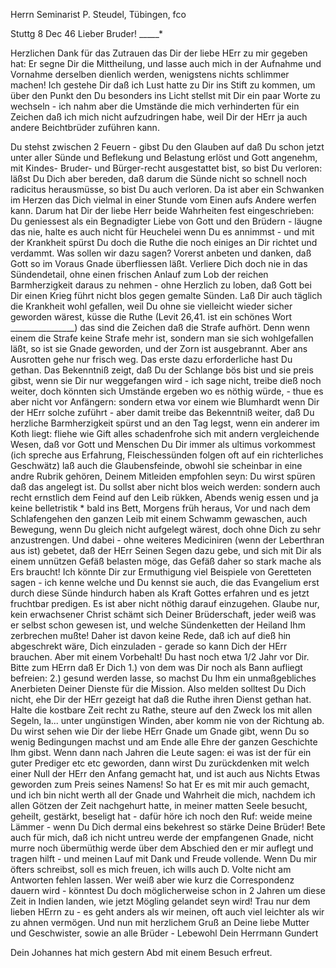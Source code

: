 Herrn Seminarist P. Steudel, Tübingen, fco

 Stuttg 8 Dec 46
Lieber Bruder! _____<Paul Steudel>*

Herzlichen Dank für das Zutrauen das Dir der liebe HErr zu mir gegeben hat: Er segne Dir die Mittheilung, und lasse auch mich in der Aufnahme und Vornahme derselben dienlich werden, wenigstens nichts schlimmer machen! Ich gestehe Dir daß ich Lust hatte zu Dir ins Stift zu kommen, um über den Punkt den Du besonders ins Licht stellst mit Dir ein paar Worte zu wechseln - ich nahm aber die Umstände die mich verhinderten für ein Zeichen daß ich mich nicht aufzudringen habe, weil Dir der HErr ja auch andere Beichtbrüder zuführen kann.

Du stehst zwischen 2 Feuern - gibst Du den Glauben auf daß Du schon jetzt unter aller Sünde und Beflekung und Belastung erlöst und Gott angenehm, mit Kindes- Bruder- und Bürger-recht ausgestattet bist, so bist Du verloren: läßst Du Dich aber bereden, daß darum die Sünde nicht so schnell noch radicitus herausmüsse, so bist Du auch verloren. Da ist aber ein Schwanken im Herzen das Dich vielmal in einer Stunde vom Einen aufs Andere werfen kann. Darum hat Dir der liebe Herr beide Wahrheiten fest eingeschrieben: Du geniessest als ein Begnadigter Liebe von Gott und den Brüdern - läugne das nie, halte es auch nicht für Heuchelei wenn Du es annimmst - und mit der Krankheit spürst Du doch die Ruthe die noch einiges an Dir richtet und verdammt. Was sollen wir dazu sagen? Vorerst anbeten und danken, daß Gott so im Voraus Gnade überfliessen läßt. Verliere Dich doch nie in das Sündendetail, ohne einen frischen Anlauf zum Lob der reichen Barmherzigkeit daraus zu nehmen - ohne Herzlich zu loben, daß Gott bei Dir einen Krieg führt nicht blos gegen gemalte Sünden. Laß Dir auch täglich die Krankheit wohl gefallen, weil Du ohne sie vielleicht wieder sicher geworden wärest, küsse die Ruthe (Levit 26,41. ist ein schönes Wort ________________) das sind die Zeichen daß die Strafe aufhört. Denn wenn einem die Strafe keine Strafe mehr ist, sondern man sie sich wohlgefallen läßt, so ist sie Gnade geworden, und der Zorn ist ausgebrannt. Aber ans Ausrotten gehe nur frisch weg. Das erste dazu erforderliche hast Du gethan. Das Bekenntniß zeigt, daß Du der Schlange bös bist und sie preis gibst, wenn sie Dir nur weggefangen wird - ich sage nicht, treibe dieß noch weiter, doch könnten sich Umstände ergeben wo es nöthig würde, - thue es aber nicht vor Anfängern: sondern etwa vor einem wie Blumhardt wenn Dir der HErr solche zuführt - aber damit treibe das Bekenntniß weiter, daß Du herzliche Barmherzigkeit spürst und an den Tag legst, wenn ein anderer im Koth liegt: fliehe wie Gift alles schadenfrohe sich mit andern vergleichende Wesen, daß vor Gott und Menschen Du Dir immer als ultimus vorkommest (ich spreche aus Erfahrung, Fleischessünden folgen oft auf ein richterliches Geschwätz) laß auch die Glaubensfeinde, obwohl sie scheinbar in eine andre Rubrik gehören, Deinem Mitleiden empfohlen seyn: Du wirst spüren daß das angelegt ist. Du sollst aber nicht blos weich werden: sondern auch recht ernstlich dem Feind auf den Leib rükken, Abends wenig essen und ja keine belletristik <lesen>* bald ins Bett, Morgens früh heraus, Vor und nach dem Schlafengehen den ganzen Leib mit einem Schwamm gewaschen, auch Bewegung, wenn Du gleich nicht aufgelegt wärest, doch ohne Dich zu sehr anzustrengen. Und dabei - ohne weiteres Mediciniren (wenn der Leberthran aus ist) gebetet, daß der HErr Seinen Segen dazu gebe, und sich mit Dir als einem unnützen Gefäß belasten möge, das Gefäß daher so stark mache als Ers braucht! Ich könnte Dir zur Ermuthigung viel Beispiele von Geretteten sagen - ich kenne welche und Du kennst sie auch, die das Evangelium erst durch diese Sünde hindurch haben als Kraft Gottes erfahren und es jetzt fruchtbar predigen. Es ist aber nicht nöthig darauf einzugehen. Glaube nur, kein erwachsener Christ schämt sich Deiner Brüderschaft, jeder weiß was er selbst schon gewesen ist, und welche Sündenketten der Heiland Ihm zerbrechen mußte! Daher ist davon keine Rede, daß ich auf dieß hin abgeschrekt wäre, Dich einzuladen - gerade so kann Dich der HErr brauchen. Aber mit einem Vorbehalt! Du hast noch etwa 1/2 Jahr vor Dir. Bitte zum HErrn daß Er Dich 1.) von dem was Dir noch als Bann aufliegt befreien: 2.) gesund werden lasse, so machst Du Ihm ein unmaßgebliches Anerbieten Deiner Dienste für die Mission. Also melden solltest Du Dich nicht, ehe Dir der HErr gezeigt hat daß die Ruthe ihren Dienst gethan hat. Halte die kostbare Zeit recht zu Rathe, steure auf den Zweck los mit allen Segeln, la... unter ungünstigen Winden, aber komm nie von der Richtung ab. Du wirst sehen wie Dir der liebe HErr Gnade um Gnade gibt, wenn Du so wenig Bedingungen machst und am Ende alle Ehre der ganzen Geschichte Ihm gibst. Wenn dann nach Jahren die Leute sagen: ei was ist der für ein guter Prediger etc etc geworden, dann wirst Du zurückdenken mit welch einer Null der HErr den Anfang gemacht hat, und ist auch aus Nichts Etwas geworden zum Preis seines Namens! So hat Er es mit mir auch gemacht, und ich bin nicht werth all der Gnade und Wahrheit die mich, nachdem ich allen Götzen der Zeit nachgehurt hatte, in meiner matten Seele besucht, geheilt, gestärkt, beseligt hat - dafür höre ich noch den Ruf: weide meine Lämmer - wenn Du Dich dermal eins bekehrest so stärke Deine Brüder! Bete auch für mich, daß ich nicht untreu werde der empfangenen Gnade, nicht murre noch übermüthig werde über dem Abschied den er mir auflegt und tragen hilft - und meinen Lauf mit Dank und Freude vollende. Wenn Du mir öfters schreibst, soll es mich freuen, ich wills auch D. Volte nicht am Antworten fehlen lassen. Wer weiß aber wie kurz die Correspondenz dauern wird - könntest Du doch möglicherweise schon in 2 Jahren um diese Zeit in Indien landen, wie jetzt Mögling gelandet seyn wird! Trau nur dem lieben HErrn zu - es geht anders als wir meinen, oft auch viel leichter als wir zu ahnen vermögen. Und nun mit herzlichem Gruß an Deine liebe Mutter und Geschwister, sowie an alle Brüder - Lebewohl
 Dein Herrmann Gundert

Dein Johannes hat mich gestern Abd mit einem Besuch erfreut. 
